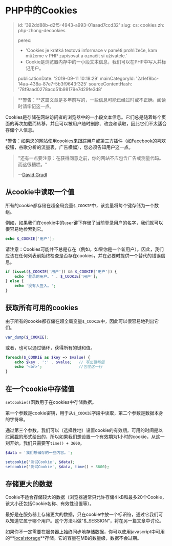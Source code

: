 PHP中的Cookies
============

> id: '392dd88b-d2f5-4943-a993-01aaad7ccd32'
> slug:
> 	cs: cookies
> 	zh: php-zhong-decookies
> 
> perex:
> 	- 'Cookies je krátká textová informace v paměti prohlížeče, kam můžeme v PHP zapisovat a označit si uživatele.'
> 	- Cookie是浏览器内存中的一小段文本信息，我们可以在PHP中写入并标记用户。
> 
> publicationDate: '2019-09-11 10:18:29'
> mainCategoryId: '2a1ef8bc-14aa-438a-87e7-5b3f9643f325'
> sourceContentHash: '78f9aad0278acd51b98179e7d29fe3d8'

> **警告：**这篇文章是多年前写的，一些信息可能已经过时或不正确。阅读时请牢记这一点。

Cookies是存储在网站访问者的浏览器中的一小段文本信息。它们总是随着每个页面的再次加载而转移，并且可以被用户随时删除、改变和读取，因此它们不太适合存储个人信息。

*警告：如果您的网站使用cookies来跟踪用户或第三方插件（如Facebook的喜欢按钮，谷歌分析的流量表，广告横幅），您必须告知用户这一点。

> "还有一点要注意：在获得同意之前，你的网站不应包含广告或测量代码。而这很糟糕。"
>
>--<a href="https://phpfashion.com/jak-na-souhlas-s-cookie-ve-zkurvene-eu">David Grudl</a>

从cookie中读取一个值
--------------------------

所有的cookie都存储在超全局变量`$_COOKIE`中，该变量将每个键存储为一个数组。

例如，如果我们在cookie中的`user`键下存储了当前登录用户的名字，我们就可以很容易地检索到它。

```php
echo $_COOKIE['用户'];
```

请注意：Cookies可能并不总是存在（例如，如果你是一个新用户）。因此，我们应该在任何列表前始终检查是否存在cookies，并在必要时提供一个替代的错误信息。

```php
if (isset($_COOKIE['用户']) && $_COOKIE['用户']) {
    echo '登录的用户。' . $_COOKIE['用户'];
} else {
    echo '没有人签入。';
}
```

获取所有可用的cookies
--------------------------------

由于所有的cookie都存储在超全局变量`$_COOKIE`中，因此可以很容易地列出它们。

```php
var_dump($_COOKIE);
```

或者，也可以通过循环，获得所有的键和值。

```php
foreach($_COOKIE as $key => $value) {
    echo $key . ':' . $value;	// 写出键和值
    echo '<br>';				//包住这一行
}
```

在一个cookie中存储值
--------------------------

`setcookie()`函数用于在cookies中存储数据。

第一个参数是cookie密钥，用于从`$_COOKIE`字段中读取，第二个参数是数据本身的字符串。

通过第三个参数，我们可以（选择性地）设置cookie的有效期。可用的时间是以<a href="/date">时间戳</a>的形式给出的，所以如果我们想设置一个有效期为1小时的cookie，从这一刻开始，我们只需要写`time() + 3600`。

```php
$data = '我们想储存的一些内容。';

setcookie('测试Cookie', $data);
setcookie('测试Cookie', $data, time() + 3600);
```

存储更大的数据
-------------------

Cookie不适合存储较大的数据（浏览器通常只允许存储4 kB和最多20个Cookie，该大小还包括Cookie名称、有效性设置等）。

最好是在服务器上存储更大的数据，只在cookie中放一个标识符，通过它我们可以知道它属于哪个用户。这个方法叫做"$_SESSION"，将在另一篇文章中讨论。

如果你不一定需要在服务器上始终同步地存储数据，你可以使用javascript中可用的**<a href="https://jecas.cz/localstorage">localstorage</a>**存储。它的容量在MB的数量级，数据不会过期。
